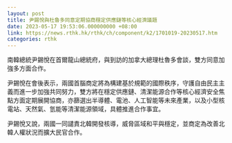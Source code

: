 ```yaml
---
layout: post
title: 尹錫悅與杜魯多同意定期協商穩定供應鏈等核心經濟議題
date: 2023-05-17 19:53:06.000000000 +08:00
link: https://news.rthk.hk/rthk/ch/component/k2/1701019-20230517.htm
categories: rthk
---
```


南韓總統尹錫悅在首爾龍山總統府，與到訪的加拿大總理杜魯多會談，雙方同意加強多方面合作。

尹錫悅在會後表示，兩國首腦商定將為構建基於規範的國際秩序，守護自由民主主義而進一步加強共同努力，雙方將在穩定供應鏈、清潔能源合作等核心經濟安全焦點方面定期展開協商，亦篩選出半導體、電池、人工智能等未來產業，以及小型核電站、天然氣、氫能等清潔能源領域，具體推進合作事宜。

尹錫悅又說，兩國一同譴責北韓開發核導，威脅區域和平與穩定，並商定為改善北韓人權狀況而擴大民官合作。
